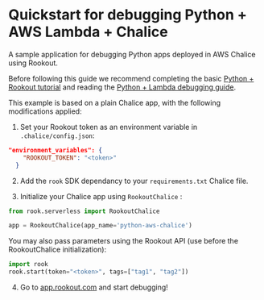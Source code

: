 # Quickstart for debugging Python + AWS Lambda + Chalice

A sample application for debugging Python apps deployed in AWS Chalice using Rookout.

Before following this guide we recommend completing the basic [Python + Rookout tutorial](https://github.com/Rookout/tutorial-python) and reading the [Python + Lambda debugging guide](https://github.com/Rookout/deployment-examples/blob/master/python-aws-lambda/README.md).

This example is based on a plain Chalice app, with the following modifications applied:

1. Set your Rookout token as an environment variable in `.chalice/config.json`:

```json
"environment_variables": {
    "ROOKOUT_TOKEN": "<token>"
  }
```

2. Add the `rook` SDK dependancy to your `requirements.txt` Chalice file.

3. Initialize your Chalice app using `RookoutChalice` :

```python
from rook.serverless import RookoutChalice

app = RookoutChalice(app_name='python-aws-chalice')
```

You may also pass parameters using the Rookout API (use before the RookoutChalice initialization):

```python
import rook
rook.start(token="<token>", tags=["tag1", "tag2"])
```

4. Go to [app.rookout.com](https://app.rookout.com) and start debugging!
